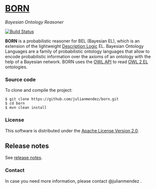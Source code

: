# [BORN](http://julianmendez.github.io/born/)
*Bayesian Ontology Reasoner*


[![Build Status](https://travis-ci.org/julianmendez/born.png?branch=master)](https://travis-ci.org/julianmendez/born)


**BORN** is a probabilistic reasoner for BEL (Bayesian EL), which is an extension of the
lightweight [Description Logic](http://dl.kr.org/) EL. Bayesian Ontology Languages are a
family of probabilistic ontology languages that allow to encode probabilistic information
over the axioms of an ontology with the help of a Bayesian network. BORN uses
the [OWL API](http://owlcs.github.io/owlapi/) to
read [OWL 2 EL](http://www.w3.org/TR/owl2-profiles/#OWL_2_EL) ontologies.


### Source code

To clone and compile the project:

```
$ git clone https://github.com/julianmendez/born.git
$ cd born
$ mvn clean install
```

### License

This software is distributed under the [Apache License Version 2.0](http://www.apache.org/licenses/LICENSE-2.0.txt).


## Release notes
See [release notes](http://github.com/julianmendez/born/blob/master/RELEASE-NOTES.md).


### Contact

In case you need more information, please contact @julianmendez .


